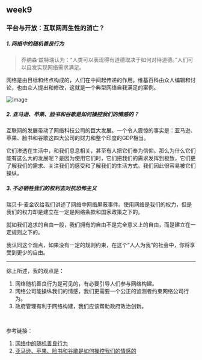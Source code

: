 ## week9

### 平台与开放：互联网再生性的消亡？

##### 1. 网络中的随机善良行为

> 乔纳森·兹特瑞认为：“人类可以表现得有道德取决于如何对待道德。”人们可以自发实现网络需求满足。

网络是由目标和终点构成的，人们在中间起传递的作用。维基百科由众人编辑和讨论，也由众人提出和修改，这就是一个典型网络自我满足的案例。<br>

![image](https://leeyukyup.github.io/TED_pages/9.png)


##### 2. 亚马逊、苹果、脸书和谷歌是如何操控我们的情感的？

互联网的发展带动了网络科技公司的巨大发展。一个令人震惊的事实是：亚马逊、苹果、脸书和谷歌这四大公司的财力和整个印度的GDP相当。<br>

它们渗透在生活中，和我们息息相关，甚至有人把它们奉为信仰。那么为什么它们能有这么大的发展呢？是因为使用它们时，它们把我们的需求发挥到极致，它们更了解我们的需求、关注我们的感受和了解我们的生活方式。我们因此很容易被它们操纵。<br>


##### 3. 不必牺牲我们的权利去对抗恐怖主义

瑞贝卡·麦金农给我们讲述了网络中网络屏蔽事件。使用网络是我们的权力，但是我们的权力却是建立在一定是网络条款和国家政策之下的。<br>

就如我们追求的自由一般，我们拥有的自由不是完全意义上的自由，而是建立在一定规则之下的。<br>

我认同这个观点，如果没有一定的规则约束，在这个“人人为我”的社会中，你将享受到更少的自由。<br>


---
综上所述，我的观点是：

1. 网络随机善良行为是可见的，有必要引导人们参与网络构建。
2. 网络公司能操纵我们的情感，我们更需要一个公正的监测者约束网络公司行为。
3. 政府管理有利于网络构建，我们应该帮助政府政治创新。

<br>

参考链接：

1. [网络中的随机善良行为](https://www.ted.com/talks/jonathan_zittrain_the_web_is_a_random_act_of_kindness?language=zh-cn)
2. [亚马逊、苹果、脸书和谷歌是如何操控我们的情感的](https://www.ted.com/talks/scott_galloway_how_amazon_apple_facebook_and_google_manipulate_our_emotions??&language=zh-cn)